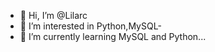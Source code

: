 - 👋 Hi, I’m @Lilarc
- 👀 I’m interested in Python,MySQL- 
- 🌱 I’m currently learning MySQL and Python...

<!---
Lilacarc/Lilacarc is a ✨ special ✨ repository because its `README.md` (this file) appears on your GitHub profile.
You can click the Preview link to take a look at your changes.
--->
